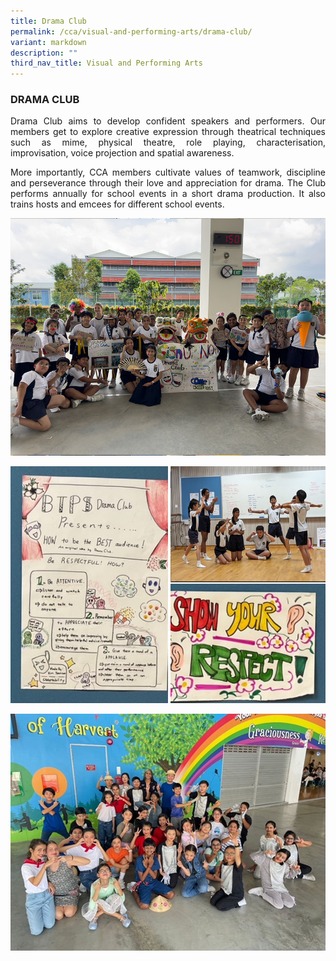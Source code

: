 ```yaml
---
title: Drama Club
permalink: /cca/visual-and-performing-arts/drama-club/
variant: markdown
description: ""
third_nav_title: Visual and Performing Arts
---
```

<h3>DRAMA CLUB</h3><p align="justify">
Drama Club aims to develop confident speakers and performers. Our members get to explore creative expression through theatrical techniques such as mime, physical theatre, role playing, characterisation, improvisation, voice projection and spatial awareness.</p>
<p align="justify">
More importantly, CCA members cultivate values of teamwork, discipline and perseverance through their love and appreciation for drama. The Club performs annually for school events in a short drama production. It also trains hosts and emcees for different school events.  </p>


![](/images/CCA/drama24_ccafair.jpg)

![](/images/CCA/drama24_2.jpg)

![](/images/CCA/drama24_3.jpg)